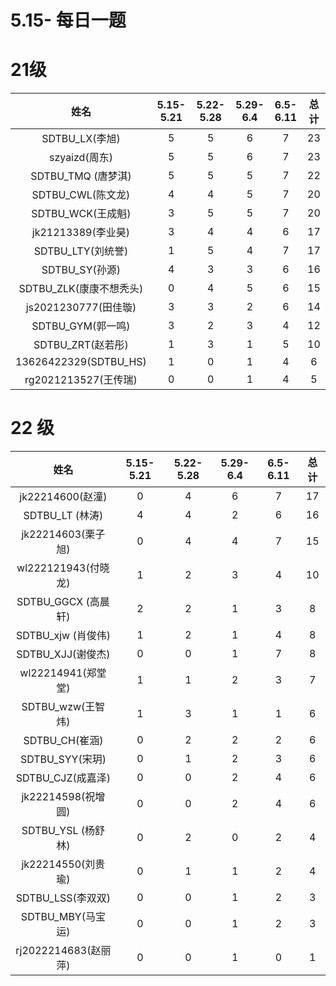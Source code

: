 # 5.15-  每日一题

# 21级

| 姓名                    | 5.15-5.21 | 5.22-5.28 | 5.29-6.4 | 6.5-6.11 | 总计 |
|:---------------------:|:---------:|:---------:|:--------:|:--------:|:---:|
| SDTBU_LX(李旭)          | 5         | 5         | 6        | 7        | 23 |
| szyaizd(周东)           | 5         | 5         | 6        | 7        | 23 |
| SDTBU_TMQ (唐梦淇)       | 5         | 5         | 5        | 7        | 22 |
| SDTBU_CWL(陈文龙)        | 4         | 4         | 5        | 7        | 20 |
| SDTBU_WCK(王成魁)        | 3         | 5         | 5        | 7        | 20 |
| jk21213389(李业昊)       | 3         | 4         | 4        | 6        | 17 |
| SDTBU_LTY(刘统誉)        | 1         | 5         | 4        | 7        | 17 |
| SDTBU_SY(孙源)          | 4         | 3         | 3        | 6        | 16 |
| SDTBU_ZLK(康康不想秃头)     | 0         | 4         | 5        | 6        | 15 |
| js2021230777(田佳璇)     | 3         | 3         | 2        | 6        | 14 |
| SDTBU_GYM(郭一鸣)        | 3         | 2         | 3        | 4        | 12 |
| SDTBU_ZRT(赵若彤)        | 1         | 3         | 1        | 5        | 10 |
| 13626422329(SDTBU_HS) | 1         | 0         | 1        | 4        | 6  |
| rg2021213527(王传瑞)     | 0         | 0         | 1        | 4        | 5  |



# 22 级

| 姓名                | 5.15-5.21 | 5.22-5.28 | 5.29-6.4 | 6.5-6.11 | 总计 |
|:-----------------:|:---------:|:---------:|:--------:|:--------:|:---:|
| jk22214600(赵潼)    | 0         | 4         | 6        | 7        | 17 |
| SDTBU_LT (林涛)     | 4         | 4         | 2        | 6        | 16 |
| jk22214603(栗子旭)   | 0         | 4         | 4        | 7        | 15 |
| wl222121943(付晓龙)  | 1         | 2         | 3        | 4        | 10 |
| SDTBU_GGCX (高晨轩)  | 2         | 2         | 1        | 3        | 8  |
| SDTBU_xjw (肖俊伟)   | 1         | 2         | 1        | 4        | 8  |
| SDTBU_XJJ(谢俊杰)    | 0         | 0         | 1        | 7        | 8  |
| wl22214941(郑堂堂)   | 1         | 1         | 2        | 3        | 7  |
| SDTBU_wzw(王智炜)    | 1         | 3         | 1        | 1        | 6  |
| SDTBU_CH(崔涵)      | 0         | 2         | 2        | 2        | 6  |
| SDTBU_SYY(宋玥)     | 0         | 1         | 2        | 3        | 6  |
| SDTBU_CJZ(成嘉泽)    | 0         | 0         | 2        | 4        | 6  |
| jk22214598(祝增圆)   | 0         | 0         | 2        | 4        | 6  |
| SDTBU_YSL (杨舒林)   | 0         | 2         | 0        | 2        | 4  |
| jk22214550(刘贵瑜)   | 0         | 1         | 1        | 2        | 4  |
| SDTBU_LSS(李双双)    | 0         | 0         | 1        | 2        | 3  |
| SDTBU_MBY(马宝运)    | 0         | 0         | 1        | 2        | 3  |
| rj2022214683(赵丽萍) | 0         | 0         | 1        | 0        | 1  |
